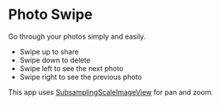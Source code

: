 # Photo Swipe

Go through your photos simply and easily.
- Swipe up to share
- Swipe down to delete
- Swipe left to see the next photo
- Swipe right to see the previous photo

This app uses [SubsamplingScaleImageView](https://github.com/davemorrissey/subsampling-scale-image-view) for pan and zoom.
